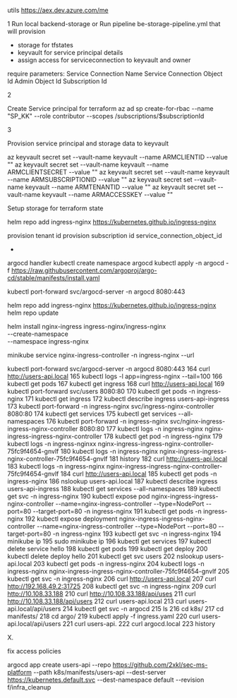utils
https://aex.dev.azure.com/me

1 
Run local backend-storage or
Run pipeline be-storage-pipeline.yml that will provision
- storage for tfstates
- keyvault for service principal details
- assign access for serviceconnection to keyvault and owner

require parameters:
Service Connection Name
Service Connection Object Id
Admin Object Id
Subscription Id

2

Create Service principal for terraform
az ad sp create-for-rbac --name "SP_KK" --role contributor --scopes /subscriptions/$subscriptionId

3

Provision service principal and storage data to keyvault

az keyvault secret set --vault-name keyvault --name ARMCLIENTID --value ""
az keyvault secret set --vault-name keyvault --name ARMCLIENTSECRET --value ""
az keyvault secret set --vault-name keyvault --name ARMSUBSCRIPTIONID --value ""
az keyvault secret set --vault-name keyvault --name ARMTENANTID --value ""
az keyvault secret set --vault-name keyvault --name ARMACCESSKEY --value ""

Setup storage for terraform state

helm repo add ingress-nginx https://kubernetes.github.io/ingress-nginx

provision tenant id
provision subscription id
service_connection_object_id

+

argocd handler
kubectl create namespace argocd
kubectl apply -n argocd -f https://raw.githubusercontent.com/argoproj/argo-cd/stable/manifests/install.yaml

kubectl port-forward svc/argocd-server -n argocd 8080:443


helm repo add ingress-nginx https://kubernetes.github.io/ingress-nginx
helm repo update

helm install nginx-ingress ingress-nginx/ingress-nginx \
  --create-namespace \
  --namespace ingress-nginx

minikube service nginx-ingress-controller -n ingress-nginx --url

kubectl port-forward svc/argocd-server -n argocd 8080:443
  164  curl http://users-api.local
  165  kubectl logs -l app=ingress-nginx --tail=100
  166  kubectl get pods
  167  kubectl get ingress
  168  curl http://users-api.local
  169  kubectl port-forward svc/users 8080:80
  170  kubectl get pods -n ingress-nginx
  171  kubectl get ingress
  172  kubectl describe ingress users-api-ingress
  173  kubectl port-forward -n ingress-nginx svc/ingress-nginx-controller 8080:80
  174  kubectl get services
  175  kubectl get services --all-namespaces
  176  kubectl port-forward -n ingress-nginx svc/nginx-ingress-ingress-nginx-controller 8080:80
  177  kubectl logs -n ingress-nginx nginx-ingress-ingress-nginx-controller 
  178  kubectl get pod -n ingress-nginx
  179  kubectl logs -n ingress-nginxx nginx-ingress-ingress-nginx-controller-75fc9f4654-gnvlf
  180  kubectl logs -n ingress-nginx nginx-ingress-ingress-nginx-controller-75fc9f4654-gnvlf
  181  history
  182  curl http://users-api.local
  183  kubectl logs -n ingress-nginx nginx-ingress-ingress-nginx-controller-75fc9f4654-gnvlf
  184  curl http://users-api.local
  185  kubectl get pods -n ingress-nginx
  186  nslookup users-api.local
  187  kubectl describe ingress users-api-ingress
  188  kubectl get services --all-namespaces
  189  kubectl get svc -n ingress-nginx
  190  kubectl expose pod nginx-ingress-ingress-nginx-controller --name=nginx-ingress-controller --type=NodePort --port=80 --target-port=80 -n ingress-nginx
  191  kubectl get pods -n ingress-nginx
  192  kubectl expose deployment nginx-ingress-ingress-nginx-controller --name=nginx-ingress-controller --type=NodePort --port=80 --target-port=80 -n ingress-nginx
  193  kubectl get svc -n ingress-nginx
  194  minikube ip
  195  sudo minikube ip
  196  kubectl get services
  197  kubectl delete service hello
  198  kubectl get pods
  199  kubectl get deploy
  200  kubectl delete deploy hello
  201  kubectl get svc users
  202  nslookup users-api.local
  203  kubectl get pods -n ingress-nginx
  204  kubectl logs -n ingress-nginx nginx-ingress-ingress-nginx-controller-75fc9f4654-gnvlf
  205  kubectl get svc -n ingress-nginx
  206  curl http://users-api.local
  207  curl http://192.168.49.2:31725 
  208  kubectl get svc -n ingress-nginx
  209  curl http://10.108.33.188
  210  curl http://10.108.33.188/api/uses
  211  curl http://10.108.33.188/api/users
  212  curl users-api.local
  213  curl users-api.local/api/users
  214  kubectl get svc -n argocd
  215  ls
  216  cd k8s/
  217  cd manifests/
  218  cd argo/
  219  kubectl apply -f ingress.yaml 
  220  curl users-api.local/api/users
  221  curl users-api.
  222  curl argocd.local
  223  history

X.

fix access policies

argocd app create users-api   --repo https://github.com/2xkl/sec-ms-platform   --path k8s/manifests/users-api   --dest-server https://kubernetes.default.svc   --dest-namespace default   --revision f/infra_cleanup 
